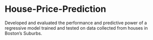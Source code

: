 # House-Price-Prediction
Developed and evaluated the performance and predictive power of a regressive model trained and tested on data collected from houses in Boston’s Suburbs.

